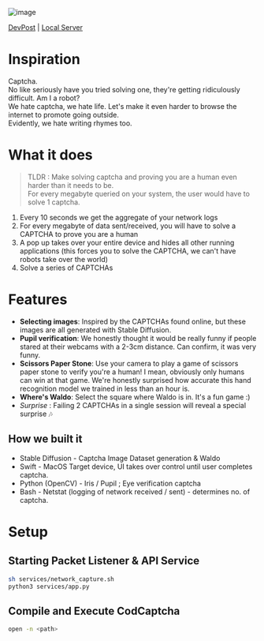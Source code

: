 ![image](https://github.com/Fish-Hacks/har-codcaptcha/assets/36725840/f2261d84-4af1-4d46-9bc6-65829e5e8867)

[DevPost](https://devpost.com/software/cod-captcha-u701hs) | [Local Server](https://my.localserver.app/fish)

# Inspiration
Captcha. <br/>
No like seriously have you tried solving one, they're getting ridiculously difficult. Am I a robot? <br/>
We hate captcha, we hate life. Let's make it even harder to browse the internet to promote going outside.<br/>
Evidently, we hate writing rhymes too.

# What it does
> TLDR : Make solving captcha and proving you are a human even harder than it needs to be. <br/>
> For every megabyte queried on your system, the user would have to solve 1 captcha.

1. Every 10 seconds we get the aggregate of your network logs
2. For every megabyte of data sent/received, you will have to solve a CAPTCHA to prove you are a human
3. A pop up takes over your entire device and hides all other running applications (this forces you to solve the CAPTCHA, we can't have robots take over the world)
4. Solve a series of CAPTCHAs


# Features
- **Selecting images**: Inspired by the CAPTCHAs found online, but these images are all generated with Stable Diffusion.
- **Pupil verification**: We honestly thought it would be really funny if people stared at their webcams with a 2-3cm distance. Can confirm, it was very funny.
- **Scissors Paper Stone**: Use your camera to play a game of scissors paper stone to verify you're a human! I mean, obviously only humans can win at that game. We're honestly surprised how accurate this hand recognition model we trained in less than an hour is.
- **Where's Waldo**: Select the square where Waldo is in. It's a fun game :)
- *Surprise* : Failing 2 CAPTCHAs in a single session will reveal a special surprise 🎶

## How we built it
- Stable Diffusion - Captcha Image Dataset generation & Waldo
- Swift - MacOS Target device, UI takes over control until user completes captcha.
- Python (OpenCV) - Iris / Pupil ; Eye verification captcha
- Bash - Netstat (logging of network received / sent) - determines no. of captcha.

# Setup
## Starting Packet Listener & API Service
```bash
sh services/network_capture.sh
python3 services/app.py
```

## Compile and Execute CodCaptcha 
```bash
open -n <path>
```
